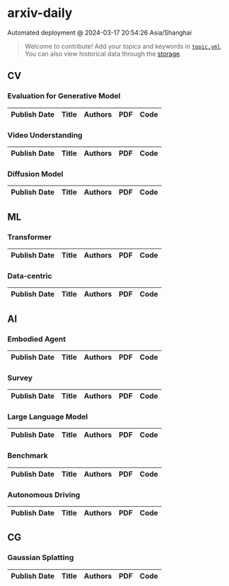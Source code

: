 # arxiv-daily
 Automated deployment @ 2024-03-17 20:54:26 Asia/Shanghai
> Welcome to contribute! Add your topics and keywords in [`topic.yml`](https://github.com/beiyuouo/arxiv-daily/blob/main/database/topic.yml).
> You can also view historical data through the [storage](https://github.com/beiyuouo/arxiv-daily/blob/main/database/storage).

## CV

### Evaluation for Generative Model
|Publish Date|Title|Authors|PDF|Code|
| :---: | :---: | :---: | :---: | :---: |

### Video Understanding
|Publish Date|Title|Authors|PDF|Code|
| :---: | :---: | :---: | :---: | :---: |

### Diffusion Model
|Publish Date|Title|Authors|PDF|Code|
| :---: | :---: | :---: | :---: | :---: |

## ML

### Transformer
|Publish Date|Title|Authors|PDF|Code|
| :---: | :---: | :---: | :---: | :---: |

### Data-centric
|Publish Date|Title|Authors|PDF|Code|
| :---: | :---: | :---: | :---: | :---: |

## AI

### Embodied Agent
|Publish Date|Title|Authors|PDF|Code|
| :---: | :---: | :---: | :---: | :---: |

### Survey
|Publish Date|Title|Authors|PDF|Code|
| :---: | :---: | :---: | :---: | :---: |

### Large Language Model
|Publish Date|Title|Authors|PDF|Code|
| :---: | :---: | :---: | :---: | :---: |

### Benchmark
|Publish Date|Title|Authors|PDF|Code|
| :---: | :---: | :---: | :---: | :---: |

### Autonomous Driving
|Publish Date|Title|Authors|PDF|Code|
| :---: | :---: | :---: | :---: | :---: |

## CG

### Gaussian Splatting
|Publish Date|Title|Authors|PDF|Code|
| :---: | :---: | :---: | :---: | :---: |
